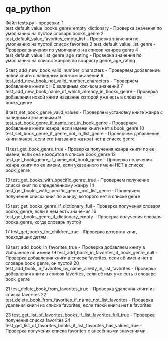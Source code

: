 # qa_python

Файл tests.py - проверки:
1  test_default_value_books_genre_empty_dictionary - Проверка значения по умолчанию на пустой словарь books_genre
2  test_default_value_favorites_empty_list - Проверка значения по умолчанию на пустой список favorites
3  test_default_value_list_genre - Проверка значения по умолчанию на список жанров genre
4  test_default_value_list_genre_age_rating - Проверка значения по умолчанию на список жанров по возрасту genre_age_rating

5  test_add_new_book_valid_number_characters - Проверяем добавление новой книги с валидным кол-вом значений
6  test_add_new_book_not_valid_number_characters - Проверяем добавление книги с НЕ валидным кол-вом значений
7  test_add_new_book_name_of_which_already_in_books_genre - Проверка добавления новой книги название которой уже есть в словаре books_genre

8  test_set_book_genre_valid_values - Проверяем установку книге жанра с валидными значениями
9  test_set_book_genre_if_name_not_in_book_genre - Проверяем добавление книги жанра, если имени книги нет в book_genre
10 test_set_book_genre_if_genre_not_in_list_genre - Проверяем добавление книги жанра, если его (название жанра) нет в списке genre

11 test_get_book_genre_true - Проверка получения жанра книги по ее имени, если она находится в списке book_genre
12 test_get_book_genre_if_name_not_book_genre - Проверка получения жанра книги по ее имени, если указанного имени НЕТ в списке book_genre

13 test_get_books_with_specific_genre_true - Проверяем получение списка книг по определённому жанру
14 test_get_books_with_specific_genre_not_list_genre - Проверяем получение списка книг по жанру, которого нет в списке genre

15 test_get_books_genre_if_dictionary_full - Проверка получения словаря books_genre, если в нём есть значения
16 test_get_books_genre_if_dictionary_empty - Проверка получения словаря books_genre, когда словарь пустой

17 test_get_books_for_children_true - Проверка возврата книг, подходящих детям

18 test_add_book_in_favorites_true - Проверка добавляем книгу в Избранное по имени
19 test_add_book_in_favorites_if_book_genre_null - Проверка добавления книги в список favorites, если её имени нет в словаре book_genre, он пустой
20 test_add_book_in_favorites_by_name_alredy_in_list_favorites - Проверка добавления книги в список favorites, если её имя уже есть в словаре book_genre

21 test_delete_book_from_favorites_true - Проверка удаления книги из списка favorites
22 test_delete_book_from_favorites_if_name_not_list_favorites - Проверка удаления книги из списка favorites, если таокй книги нет в favorites

23 test_get_list_of_favorites_books_if_list_favorites_full_true - Проверка получения списка favorites
24 test_get_list_of_favorites_books_if_list_favorites_has_values_true - Проверка получения списка favorites с внесёнными значениями
